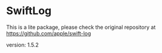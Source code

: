 # SwiftLog

This is a lite package, please check the original repository at https://github.com/apple/swift-log

version: 1.5.2
